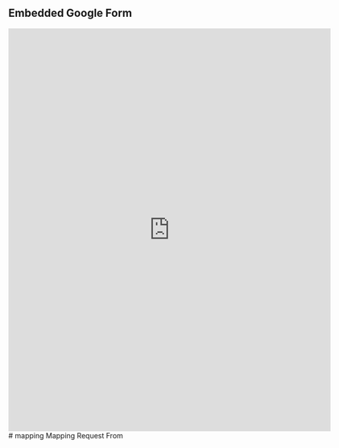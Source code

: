 ## Embedded Google Form

<iframe src="https://docs.google.com/forms/d/e/your-form-id/viewform?embedded=true" width="640" height="800" frameborder="0" marginheight="0" marginwidth="0">Loading…</iframe>
# mapping
Mapping Request From
